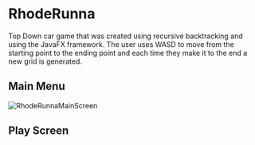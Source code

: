 # RhodeRunna
Top Down car game that was created using recursive backtracking and using the JavaFX framework. The user uses WASD to move from the starting point to the ending point and each time they make it to the end a new grid is generated.



## Main Menu
![RhodeRunnaMainScreen](https://github.com/cyrcaleb/RhodeRunna/assets/90429575/05e8ea34-5d6e-41b1-8780-78ebc4ca14fd)


## Play Screen
